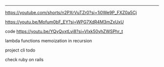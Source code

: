 
---
https://youtube.com/shorts/n2PXrVuTZr0?si=1i0We9P_FXZ0a5Cj

https://youtu.be/Mofum0bF_EY?si=WPG7XdR4M3mZxUxU

code
https://youtu.be/YQyQyxtLvi8?si=Vlxk50yhZWSPhr_t


lambda functions
memoization in recursion


project cli todo

check ruby on rails
